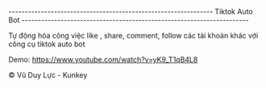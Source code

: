 --------------------------------------------------------------- Tiktok Auto Bot ----------------------------------------------------------------------

Tự động hóa công việc like , share, comment, follow các tài khoản khác với công cụ tiktok auto bot

Demo: https://www.youtube.com/watch?v=yK9_T1qB4L8

© Vũ Duy Lực - Kunkey
